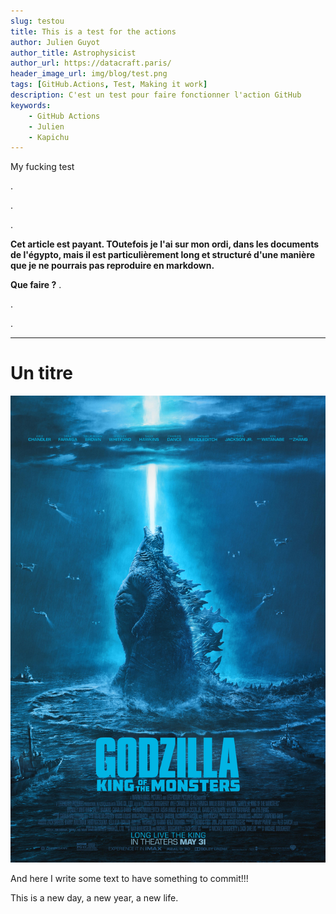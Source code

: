 ```yaml
---
slug: testou
title: This is a test for the actions 
author: Julien Guyot 
author_title: Astrophysicist
author_url: https://datacraft.paris/
header_image_url: img/blog/test.png
tags: [GitHub.Actions, Test, Making it work]
description: C'est un test pour faire fonctionner l'action GitHub
keywords:
    - GitHub Actions
    - Julien
    - Kapichu
---
```


My fucking test
<!--truncate-->



.

.

.

**Cet article est payant. TOutefois je l'ai sur mon ordi, dans les documents de l'égypto, mais il est particulièrement long et structuré d'une manière que je ne pourrais pas reproduire en markdown.**

**Que faire ?**
.

.

.

---

# Un titre

![image](./img/2022-02-28-GitHubActions/Gozilla6.jpg "**Some text**")

And here I write some text to have something to commit!!!

This is a new day, a new year, a new life.

